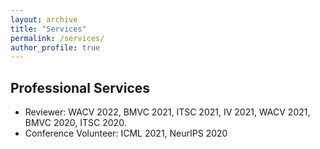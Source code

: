 ```yaml
---
layout: archive
title: "Services"
permalink: /services/
author_profile: true
---
```


## Professional Services
* Reviewer: WACV 2022, BMVC 2021, ITSC 2021, IV 2021, WACV 2021, BMVC 2020, ITSC 2020.
* Conference Volunteer: ICML 2021, NeurIPS 2020


